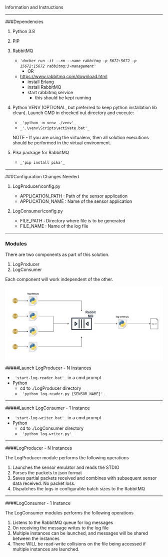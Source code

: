 Information and Instructions
___

###Dependencies 

1. Python 3.8

2. PIP

3. RabbitMQ
    - _`'docker run -it --rm --name rabbitmq -p 5672:5672 -p 15672:15672 rabbitmq:3-management'`_
        - OR
    - https://www.rabbitmq.com/download.html 
        - install Erlang
        - install RabbitMQ
        - start rabbitmq service
            - this should be kept running 
    
4. Python VENV (OPTIONAL, but preferred to keep python installation lib clean). 
   Launch CMD in checked out directory and execute:
    - `_'python -m venv ./venv'_`
    - `_'.\venv\Scripts\activate.bat'_`

    NOTE - If you are using the virtualenv, then all solution executions should be performed in the virtual environment.
    
5. Pika package for RabbitMQ
    - `_'pip install pika'_`
    
---

###Configuration Changes Needed

1. LogProducer\config.py
    - APPLICATION_PATH : Path of the sensor application
    - APPLICATION_NAME : Name of the sensor application

2. LogConsumer\config.py
    - FILE_PATH : Directory where file is to be generated
    - FILE_NAME : Name of the log file 

---

### Modules
There are two components as part of this solution.
1. LogProducer
2. LogConsumer

Each component will work independent of the other.

![Solution_Design](./Vinnter_solution.jpg)

#####Launch LogProducer - N Instances
- `_'start-log-reader.bat'_` in a cmd prompt
- Python 
    - cd to ./LogProducer directory
    - `_'python log-reader.py {SENSOR_NAME}'_`

---

#####Launch LogConsumer - 1 Instance
- `_'start-log-writer.bat'_` in a cmd prompt
- Python 
    - cd to ./LogConsumer directory
    - `_'python log-writer.py'_`

---

####LogProducer - N Instances

The LogProducer module performs the following operations
1. Launches the sensor emulator and reads the STDIO
2. Parses the packets to json format
3. Saves partial packets received and combines with subsequent sensor data received. No packet loss.
4. Dispatches the logs in configurable batch sizes to the RabbitMQ 

---

####LogConsumer - 1 Instance

The LogConsumer modules performs the following operations
1. Listens to the RabbitMQ queue for log messages
2. On receiving the message writes to the log file 
3. Multiple instances can be launched, and messages will be shared between the instances
4. There WILL be read-write collisions on the file being accessed if multiple instances are launched. 



